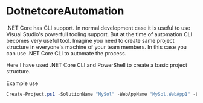 # DotnetcoreAutomation

.NET Core has CLI support. In normal development case it is useful to use Visual Studio's powerfull tooling support. But at the time of automation CLI becomes very useful tool. Imagine you need to create same project structure in everyone's machine of your team members. In this case you can use .NET Core CLI to automate the process.

Here I have used .NET Core CLI and PowerShell to create a basic project structure.

Example use

```powershell
Create-Project.ps1 -SolutionName "MySol" -WebAppName "MySol.WebApp1" -LibName "MySol.Lib1"
```
